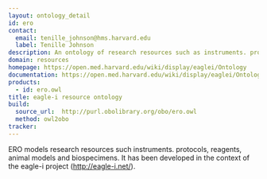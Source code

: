 ```yaml
---
layout: ontology_detail
id: ero
contact:
  email: tenille_johnson@hms.harvard.edu
  label: Tenille Johnson
description: An ontology of research resources such as instruments. protocols, reagents, animal models and biospecimens.
domain: resources
homepage: https://open.med.harvard.edu/wiki/display/eaglei/Ontology           
documentation: https://open.med.harvard.edu/wiki/display/eaglei/Ontology           
products:
  - id: ero.owl
title: eagle-i resource ontology
build:
  source_url:  http://purl.obolibrary.org/obo/ero.owl
  method: owl2obo
tracker: 
---
```


ERO models research resources such instruments. protocols, reagents, animal models and biospecimens. It has been developed in the context of the eagle-i project  (http://eagle-i.net/).
